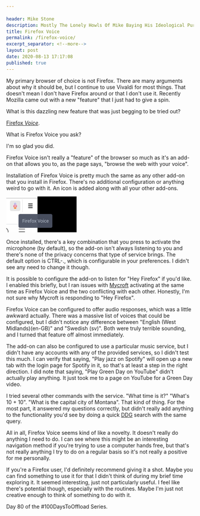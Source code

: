```yaml
---

header: Mike Stone
description: Mostly The Lonely Howls Of Mike Baying His Ideological Purity At The Moon
title: Firefox Voice
permalink: /firefox-voice/
excerpt_separator: <!--more-->
layout: post
date: 2020-08-13 17:17:08
published: true
---
```


My primary browser of choice is not Firefox. There are many arguments about why it should be, but I continue to use Vivaldi for most things. That doesn't mean I don't have Firefox around or that I don't use it. Recently Mozilla came out with a new "feature" that I just had to give a spin.

<!--more-->

What is this dazzling new feature that was just begging to be tried out? 

[Firefox _Voice_](https://voice.mozilla.org/firefox-voice/). 

What is Firefox Voice you ask? 

I'm so glad you did.

Firefox Voice isn't really a "feature" of the browser so much as it's an add-on that allows you to, as the page says, "browse the web with your voice". 

Installation of Firefox Voice is pretty much the same as any other add-on that you install in Firefox. There's no additional configuration or anything weird to go with it. An icon is added along with all your other add-ons.

![](/assets/images/Yc8bUPM.png)

Once installed, there's a key combination that you press to activate the microphone (by default), so the add-on isn't always listening to you and there's none of the privacy concerns that type of service brings. The default option is CTRL-., which is configurable in your preferences. I didn't see any need to change it though.

It is possible to configure the add-on to listen for "Hey Firefox" if you'd like. I enabled this briefly, but I ran issues with [Mycroft](https://mycroft.ai) activating at the same time as Firefox Voice and the two conflicting with each other. Honestly, I'm not sure why Mycroft is responding to "Hey Firefox". 

Firefox Voice can be configured to offer audio responses, which was a little awkward actually. There was a massive list of voices that could be configured, but I didn't notice any difference between "English (West Midlands)(en-GB)" and "Swedish (sv)". Both were truly terrible sounding, and I turned that feature off almost immediately.

The add-on can also be configured to use a particular music service, but I didn't have any accounts with any of the provided services, so I didn't test this much. I can verify that saying, "Play jazz on Spotify" will open up a new tab with the login page for Spotify in it, so that's at least a step in the right direction. I did note that saying, "Play Green Day on YouTube" didn't actually play anything. It just took me to a page on YouTube for a Green Day video. 

I tried several other commands with the service. "What time is it?" "What's 10 + 10". "What is the capital city of Montana". That kind of thing. For the most part, it answered my questions correctly, but didn't really add anything to the functionality you'd see by doing a quick [DDG](https://duckduckgo.com/) search with the same query.

All in all, Firefox Voice seems kind of like a novelty. It doesn't really do anything I need to do. I can see where this might be an interesting navigation method if you're trying to use a computer hands free, but that's not really anything I try to do on a regular basis so it's not really a positive for me personally. 

If you're a Firefox user, I'd definitely recommend giving it a shot. Maybe you can find something to use it for that I didn't think of during my brief time exploring it. It seemed interesting, just not particularly useful. I feel like there's potential though, especially with the routines. Maybe I'm just not creative enough to think of something to do with it.

Day 80 of the #100DaysToOffload Series.
